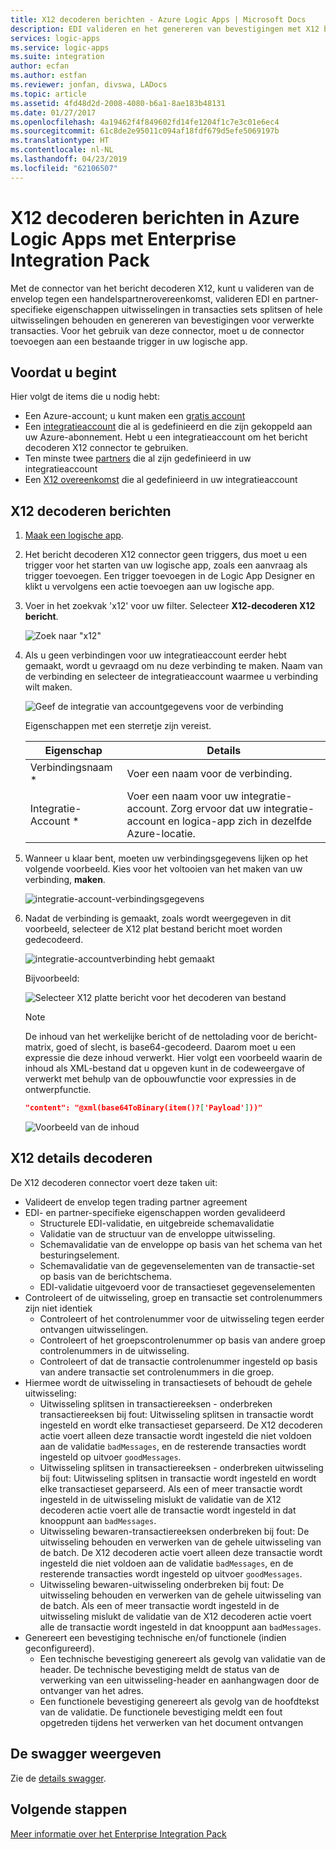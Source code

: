 ```yaml
---
title: X12 decoderen berichten - Azure Logic Apps | Microsoft Docs
description: EDI valideren en het genereren van bevestigingen met X12 bericht decoder in Azure Logic Apps met Enterprise Integration Pack
services: logic-apps
ms.service: logic-apps
ms.suite: integration
author: ecfan
ms.author: estfan
ms.reviewer: jonfan, divswa, LADocs
ms.topic: article
ms.assetid: 4fd48d2d-2008-4080-b6a1-8ae183b48131
ms.date: 01/27/2017
ms.openlocfilehash: 4a19462f4f849602fd14fe1204f1c7e3c01e6ec4
ms.sourcegitcommit: 61c8de2e95011c094af18fdf679d5efe5069197b
ms.translationtype: HT
ms.contentlocale: nl-NL
ms.lasthandoff: 04/23/2019
ms.locfileid: "62106507"
---
```

# <a name="decode-x12-messages-in-azure-logic-apps-with-enterprise-integration-pack"></a>X12 decoderen berichten in Azure Logic Apps met Enterprise Integration Pack

Met de connector van het bericht decoderen X12, kunt u valideren van de envelop tegen een handelspartnerovereenkomst, valideren EDI en partner-specifieke eigenschappen uitwisselingen in transacties sets splitsen of hele uitwisselingen behouden en genereren van bevestigingen voor verwerkte transacties. Voor het gebruik van deze connector, moet u de connector toevoegen aan een bestaande trigger in uw logische app.

## <a name="before-you-start"></a>Voordat u begint

Hier volgt de items die u nodig hebt:

* Een Azure-account; u kunt maken een [gratis account](https://azure.microsoft.com/free)
* Een [integratieaccount](logic-apps-enterprise-integration-create-integration-account.md) die al is gedefinieerd en die zijn gekoppeld aan uw Azure-abonnement. Hebt u een integratieaccount om het bericht decoderen X12 connector te gebruiken.
* Ten minste twee [partners](logic-apps-enterprise-integration-partners.md) die al zijn gedefinieerd in uw integratieaccount
* Een [X12 overeenkomst](logic-apps-enterprise-integration-x12.md) die al gedefinieerd in uw integratieaccount

## <a name="decode-x12-messages"></a>X12 decoderen berichten

1. [Maak een logische app](quickstart-create-first-logic-app-workflow.md).

2. Het bericht decoderen X12 connector geen triggers, dus moet u een trigger voor het starten van uw logische app, zoals een aanvraag als trigger toevoegen. Een trigger toevoegen in de Logic App Designer en klikt u vervolgens een actie toevoegen aan uw logische app.

3.  Voer in het zoekvak 'x12' voor uw filter. Selecteer **X12-decoderen X12 bericht**.
   
    ![Zoek naar "x12"](media/logic-apps-enterprise-integration-x12-decode/x12decodeimage1.png)  

3. Als u geen verbindingen voor uw integratieaccount eerder hebt gemaakt, wordt u gevraagd om nu deze verbinding te maken. Naam van de verbinding en selecteer de integratieaccount waarmee u verbinding wilt maken. 

    ![Geef de integratie van accountgegevens voor de verbinding](media/logic-apps-enterprise-integration-x12-decode/x12decodeimage4.png)

    Eigenschappen met een sterretje zijn vereist.

    | Eigenschap | Details |
    | --- | --- |
    | Verbindingsnaam * |Voer een naam voor de verbinding. |
    | Integratie-Account * |Voer een naam voor uw integratie-account. Zorg ervoor dat uw integratie-account en logica-app zich in dezelfde Azure-locatie. |

5.  Wanneer u klaar bent, moeten uw verbindingsgegevens lijken op het volgende voorbeeld. Kies voor het voltooien van het maken van uw verbinding, **maken**.
   
    ![integratie-account-verbindingsgegevens](media/logic-apps-enterprise-integration-x12-decode/x12decodeimage5.png) 

6. Nadat de verbinding is gemaakt, zoals wordt weergegeven in dit voorbeeld, selecteer de X12 plat bestand bericht moet worden gedecodeerd.

    ![integratie-accountverbinding hebt gemaakt](media/logic-apps-enterprise-integration-x12-decode/x12decodeimage6.png) 

    Bijvoorbeeld:

    ![Selecteer X12 platte bericht voor het decoderen van bestand](media/logic-apps-enterprise-integration-x12-decode/x12decodeimage7.png) 

   > [!NOTE]
   > De inhoud van het werkelijke bericht of de nettolading voor de bericht-matrix, goed of slecht, is base64-gecodeerd. Daarom moet u een expressie die deze inhoud verwerkt.
   > Hier volgt een voorbeeld waarin de inhoud als XML-bestand dat u opgeven kunt in de codeweergave of verwerkt met behulp van de opbouwfunctie voor expressies in de ontwerpfunctie.
   > ``` json
   > "content": "@xml(base64ToBinary(item()?['Payload']))"
   > ```
   > ![Voorbeeld van de inhoud](media/logic-apps-enterprise-integration-x12-decode/content-example.png)
   >


## <a name="x12-decode-details"></a>X12 details decoderen

De X12 decoderen connector voert deze taken uit:

* Valideert de envelop tegen trading partner agreement
* EDI- en partner-specifieke eigenschappen worden gevalideerd
  * Structurele EDI-validatie, en uitgebreide schemavalidatie
  * Validatie van de structuur van de enveloppe uitwisseling.
  * Schemavalidatie van de enveloppe op basis van het schema van het besturingselement.
  * Schemavalidatie van de gegevenselementen van de transactie-set op basis van de berichtschema.
  * EDI-validatie uitgevoerd voor de transactieset gegevenselementen 
* Controleert of de uitwisseling, groep en transactie set controlenummers zijn niet identiek
  * Controleert of het controlenummer voor de uitwisseling tegen eerder ontvangen uitwisselingen.
  * Controleert of het groepscontrolenummer op basis van andere groep controlenummers in de uitwisseling.
  * Controleert of dat de transactie controlenummer ingesteld op basis van andere transactie set controlenummers in die groep.
* Hiermee wordt de uitwisseling in transactiesets of behoudt de gehele uitwisseling:
  * Uitwisseling splitsen in transactiereeksen - onderbreken transactiereeksen bij fout: Uitwisseling splitsen in transactie wordt ingesteld en wordt elke transactieset geparseerd. 
  De X12 decoderen actie voert alleen deze transactie wordt ingesteld die niet voldoen aan de validatie `badMessages`, en de resterende transacties wordt ingesteld op uitvoer `goodMessages`.
  * Uitwisseling splitsen in transactiereeksen - onderbreken uitwisseling bij fout: Uitwisseling splitsen in transactie wordt ingesteld en wordt elke transactieset geparseerd. 
  Als een of meer transactie wordt ingesteld in de uitwisseling mislukt de validatie van de X12 decoderen actie voert alle de transactie wordt ingesteld in dat knooppunt aan `badMessages`.
  * Uitwisseling bewaren-transactiereeksen onderbreken bij fout: De uitwisseling behouden en verwerken van de gehele uitwisseling van de batch. 
  De X12 decoderen actie voert alleen deze transactie wordt ingesteld die niet voldoen aan de validatie `badMessages`, en de resterende transacties wordt ingesteld op uitvoer `goodMessages`.
  * Uitwisseling bewaren-uitwisseling onderbreken bij fout: De uitwisseling behouden en verwerken van de gehele uitwisseling van de batch. 
  Als een of meer transactie wordt ingesteld in de uitwisseling mislukt de validatie van de X12 decoderen actie voert alle de transactie wordt ingesteld in dat knooppunt aan `badMessages`. 
* Genereert een bevestiging technische en/of functionele (indien geconfigureerd).
  * Een technische bevestiging genereert als gevolg van validatie van de header. De technische bevestiging meldt de status van de verwerking van een uitwisseling-header en aanhangwagen door de ontvanger van het adres.
  * Een functionele bevestiging genereert als gevolg van de hoofdtekst van de validatie. De functionele bevestiging meldt een fout opgetreden tijdens het verwerken van het document ontvangen

## <a name="view-the-swagger"></a>De swagger weergeven
Zie de [details swagger](/connectors/x12/). 

## <a name="next-steps"></a>Volgende stappen
[Meer informatie over het Enterprise Integration Pack](../logic-apps/logic-apps-enterprise-integration-overview.md "meer informatie over Enterprise Integration Pack") 


